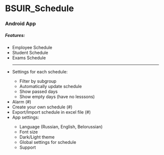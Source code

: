 # BSUIR_Schedule
<h3>Android App</h3>

<h5>Features:</h5>
<ul>
  <li>Employee Schedule</li>
  <li>Student Schedule</li>
  <li>Exams Schedule</li>
  <hr />
  <li>Settings for each schedule:</li>
  <ul>
    <li>Filter by subgroup</li>
    <li>Automatically update schedule</li>
    <li>Show passed days</li>
    <li>Show empty days (have no lesssons)</li>
  </ul>
  <li>Alarm (#)</li>
  <li>Create your own schedule (#)</li>
  <li>Export/Import schedule in excel file (#)</li>
  <li>App settings:</li>
  <ul>
    <li>Language (Russian, English, Belorussian)</li>
    <li>Font size</li>
    <li>Dark/Light theme</li>
    <li>Global settings for schedule</li>
    <li>Support</li>
  </ul>
</ul>
